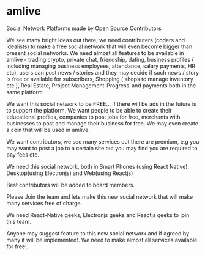 # amlive
Social Network Platforms made by Open Source Contributors

We see many bright ideas out there, we need contributers (coders and idealists) to make a free social network that will even become bigger than present social networks. We need almost all features to be available in amlive - trading crypto, private chat, friendship, dating, business profiles { including managing business employees, attendance, salary payments, HR etc), users can post news / stories and they may decide if such news / story is free or available for subscribers, Shopping ( shops to manage inventory etc ), Real Estate, Project Management-Progress-and payments both in the same platform. 

We want this social network to be FREE... if there will be ads in the future is to support the platform.
We want people to be able to create their educational profiles, companies to post jobs for free, merchants with businesses to post and manage their business for free. We may even create a coin that will be used in amlive.

We want contributors, we see many services out there are premium, e.g you may want to post a job to a certain site but you may find you are required to pay fees etc.

We need this social network, both in Smart Phones (using React Native), Desktop(using Electronjs) and Web(using Reactjs)

Best contributors will be added to board members.

Please Join the team and lets make this new social network that will make many services free of charge.

We need React-Native geeks, Electronjs geeks and Reactjs geeks to join this team.

Anyone may suggest feature to this new social network and if agreed by many it will be implemented!.
We need to make almost all services available for free!.
